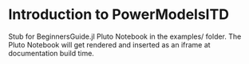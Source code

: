 # Introduction to PowerModelsITD

Stub for BeginnersGuide.jl Pluto Notebook in the examples/ folder. The Pluto Notebook will get rendered and inserted as an iframe at documentation build time.
